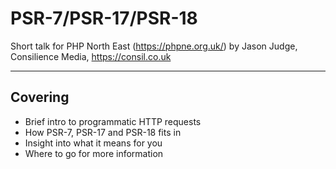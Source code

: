 # <span style="white-space: nowrap;">PSR-7/</span><span style="white-space: nowrap;">PSR-17/</span><span style="white-space: nowrap;">PSR-18</span>
Short talk for PHP North East (https://phpne.org.uk/)
by
Jason Judge, Consilience Media, https://consil.co.uk

---

## Covering

* Brief intro to programmatic HTTP requests
* How PSR-7, PSR-17 and PSR-18 fits in
* Insight into what it means for you
* Where to go for more information
